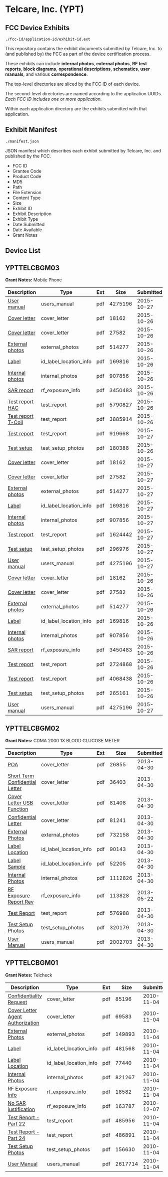 # Telcare, Inc. (YPT)
## FCC Device Exhibits

```
./fcc-id/application-id/exhibit-id.ext
```

This repository contains the exhibit documents submitted by Telcare, Inc. to (and published by) the FCC as part of the device certification process.

These exhibits can include **internal photos**, **external photos**, **RF test reports**, **block diagrams**, **operational descriptions**, **schematics**, **user manuals**, and various **correspondence**.

The top-level directories are sliced by the FCC ID of each device.

The second-level directories are named according to the application UUIDs. *Each FCC ID includes one or more application.*

Within each application directory are the exhibits submitted with that application. 

## Exhibit Manifest

```
./manifest.json
```

JSON manifest which describes each exhibit submitted by Telcare, Inc. and published by the FCC.

- FCC ID
- Grantee Code
- Product Code
- MD5
- Path
- File Extension
- Content Type
- Size
- Exhibit ID
- Exhibit Description
- Exhibit Type
- Date Submitted
- Date Available
- Grant Notes

## Device List
## YPTTELCBGM03
**Grant Notes:** Mobile Phone

| Description | Type | Ext | Size | Submitted | Available |
| ----------- | ---- | --- | ---- | --------- | --------- |
| [User manual](YPTTELCBGM03/e4dba7a5787fb28229f2ffc5a6801815/2794697.pdf) | users_manual | pdf | 4275196 | 2015-10-27 | 2015-10-27 |
| [Cover letter](YPTTELCBGM03/e4dba7a5787fb28229f2ffc5a6801815/2793688.pdf) | cover_letter | pdf | 18162 | 2015-10-26 | 2015-10-27 |
| [Cover letter](YPTTELCBGM03/e4dba7a5787fb28229f2ffc5a6801815/2793689.pdf) | cover_letter | pdf | 27582 | 2015-10-26 | 2015-10-27 |
| [External photos](YPTTELCBGM03/e4dba7a5787fb28229f2ffc5a6801815/2793690.pdf) | external_photos | pdf | 514277 | 2015-10-26 | 2015-10-27 |
| [Label](YPTTELCBGM03/e4dba7a5787fb28229f2ffc5a6801815/2793691.pdf) | id_label_location_info | pdf | 169816 | 2015-10-26 | 2015-10-27 |
| [Internal photos](YPTTELCBGM03/e4dba7a5787fb28229f2ffc5a6801815/2793692.pdf) | internal_photos | pdf | 907856 | 2015-10-26 | 2015-10-27 |
| [SAR report](YPTTELCBGM03/e4dba7a5787fb28229f2ffc5a6801815/2793696.pdf) | rf_exposure_info | pdf | 3450483 | 2015-10-26 | 2015-10-27 |
| [Test report HAC](YPTTELCBGM03/e4dba7a5787fb28229f2ffc5a6801815/2793699.pdf) | test_report | pdf | 5790827 | 2015-10-26 | 2015-10-27 |
| [Test report T-Coil](YPTTELCBGM03/e4dba7a5787fb28229f2ffc5a6801815/2793700.pdf) | test_report | pdf | 3885914 | 2015-10-26 | 2015-10-27 |
| [Test report](YPTTELCBGM03/e4dba7a5787fb28229f2ffc5a6801815/2794695.pdf) | test_report | pdf | 919668 | 2015-10-27 | 2015-10-27 |
| [Test setup](YPTTELCBGM03/e4dba7a5787fb28229f2ffc5a6801815/2793701.pdf) | test_setup_photos | pdf | 180388 | 2015-10-26 | None |
| [Cover letter](YPTTELCBGM03/7000541fba999fa36a32236384d4faec/2793688.pdf) | cover_letter | pdf | 18162 | 2015-10-27 | 2015-10-27 |
| [Cover letter](YPTTELCBGM03/7000541fba999fa36a32236384d4faec/2793689.pdf) | cover_letter | pdf | 27582 | 2015-10-27 | 2015-10-27 |
| [External photos](YPTTELCBGM03/7000541fba999fa36a32236384d4faec/2793690.pdf) | external_photos | pdf | 514277 | 2015-10-27 | 2015-10-27 |
| [Label](YPTTELCBGM03/7000541fba999fa36a32236384d4faec/2793691.pdf) | id_label_location_info | pdf | 169816 | 2015-10-27 | 2015-10-27 |
| [Internal photos](YPTTELCBGM03/7000541fba999fa36a32236384d4faec/2793692.pdf) | internal_photos | pdf | 907856 | 2015-10-27 | 2015-10-27 |
| [Test report](YPTTELCBGM03/7000541fba999fa36a32236384d4faec/2794717.pdf) | test_report | pdf | 1624442 | 2015-10-27 | 2015-10-27 |
| [Test setup](YPTTELCBGM03/7000541fba999fa36a32236384d4faec/2794718.pdf) | test_setup_photos | pdf | 296976 | 2015-10-27 | 2015-10-27 |
| [User manual](YPTTELCBGM03/7000541fba999fa36a32236384d4faec/2794697.pdf) | users_manual | pdf | 4275196 | 2015-10-27 | 2015-10-27 |
| [Cover letter](YPTTELCBGM03/8c1505bc73b0a9efc0b24b386373c362/2793688.pdf) | cover_letter | pdf | 18162 | 2015-10-26 | 2015-10-27 |
| [Cover letter](YPTTELCBGM03/8c1505bc73b0a9efc0b24b386373c362/2793689.pdf) | cover_letter | pdf | 27582 | 2015-10-26 | 2015-10-27 |
| [External photos](YPTTELCBGM03/8c1505bc73b0a9efc0b24b386373c362/2793690.pdf) | external_photos | pdf | 514277 | 2015-10-26 | 2015-10-27 |
| [Label](YPTTELCBGM03/8c1505bc73b0a9efc0b24b386373c362/2793691.pdf) | id_label_location_info | pdf | 169816 | 2015-10-26 | 2015-10-27 |
| [Internal photos](YPTTELCBGM03/8c1505bc73b0a9efc0b24b386373c362/2793692.pdf) | internal_photos | pdf | 907856 | 2015-10-26 | 2015-10-27 |
| [SAR report](YPTTELCBGM03/8c1505bc73b0a9efc0b24b386373c362/2793696.pdf) | rf_exposure_info | pdf | 3450483 | 2015-10-26 | 2015-10-27 |
| [Test report](YPTTELCBGM03/8c1505bc73b0a9efc0b24b386373c362/2793726.pdf) | test_report | pdf | 2724868 | 2015-10-26 | 2015-10-27 |
| [Test report](YPTTELCBGM03/8c1505bc73b0a9efc0b24b386373c362/2793727.pdf) | test_report | pdf | 4068438 | 2015-10-26 | 2015-10-27 |
| [Test setup](YPTTELCBGM03/8c1505bc73b0a9efc0b24b386373c362/2793728.pdf) | test_setup_photos | pdf | 265161 | 2015-10-26 | 2015-10-27 |
| [User manual](YPTTELCBGM03/8c1505bc73b0a9efc0b24b386373c362/2794697.pdf) | users_manual | pdf | 4275196 | 2015-10-27 | 2015-10-27 |
## YPTTELCBGM02
**Grant Notes:** CDMA 2000 1X BLOOD GLUCOSE METER

| Description | Type | Ext | Size | Submitted | Available |
| ----------- | ---- | --- | ---- | --------- | --------- |
| [POA](YPTTELCBGM02/a18c4009c23a59cdff1a9e70cb84f243/1954153.pdf) | cover_letter | pdf | 26855 | 2013-04-30 | 2013-05-24 |
| [Short Term Confidential Letter](YPTTELCBGM02/a18c4009c23a59cdff1a9e70cb84f243/1954154.pdf) | cover_letter | pdf | 36403 | 2013-04-30 | 2013-05-24 |
| [Cover Letter USB Function](YPTTELCBGM02/a18c4009c23a59cdff1a9e70cb84f243/1954155.pdf) | cover_letter | pdf | 81408 | 2013-04-30 | 2013-05-24 |
| [Confidential Letter](YPTTELCBGM02/a18c4009c23a59cdff1a9e70cb84f243/1954152.pdf) | cover_letter | pdf | 81241 | 2013-04-30 | 2013-05-24 |
| [External Photos](YPTTELCBGM02/a18c4009c23a59cdff1a9e70cb84f243/1954148.pdf) | external_photos | pdf | 732158 | 2013-04-30 | 2013-10-27 |
| [Label Location](YPTTELCBGM02/a18c4009c23a59cdff1a9e70cb84f243/1954156.pdf) | id_label_location_info | pdf | 90143 | 2013-04-30 | 2013-05-24 |
| [Label Sample](YPTTELCBGM02/a18c4009c23a59cdff1a9e70cb84f243/1954157.pdf) | id_label_location_info | pdf | 52205 | 2013-04-30 | 2013-05-24 |
| [Internal Photos](YPTTELCBGM02/a18c4009c23a59cdff1a9e70cb84f243/1954149.pdf) | internal_photos | pdf | 1112826 | 2013-04-30 | 2013-10-27 |
| [RF Exposure Report Rev](YPTTELCBGM02/a18c4009c23a59cdff1a9e70cb84f243/1971007.pdf) | rf_exposure_info | pdf | 113828 | 2013-05-22 | 2013-05-24 |
| [Test Report](YPTTELCBGM02/a18c4009c23a59cdff1a9e70cb84f243/1954158.pdf) | test_report | pdf | 576988 | 2013-04-30 | 2013-05-24 |
| [Test Setup Photos](YPTTELCBGM02/a18c4009c23a59cdff1a9e70cb84f243/1954150.pdf) | test_setup_photos | pdf | 320179 | 2013-04-30 | 2013-10-27 |
| [User Manual](YPTTELCBGM02/a18c4009c23a59cdff1a9e70cb84f243/1954151.pdf) | users_manual | pdf | 2002703 | 2013-04-30 | 2013-10-27 |
## YPTTELCBGM01
**Grant Notes:** Telcheck

| Description | Type | Ext | Size | Submitted | Available |
| ----------- | ---- | --- | ---- | --------- | --------- |
| [Confidentiality Request](YPTTELCBGM01/73abb6c5160dfe53a581b0174b5849de/1371238.pdf) | cover_letter | pdf | 85196 | 2010-11-04 | 2010-11-04 |
| [Cover Letter Agent Authorization](YPTTELCBGM01/73abb6c5160dfe53a581b0174b5849de/1371239.pdf) | cover_letter | pdf | 69583 | 2010-11-04 | 2010-11-04 |
| [External Photos](YPTTELCBGM01/73abb6c5160dfe53a581b0174b5849de/1371223.pdf) | external_photos | pdf | 149893 | 2010-11-04 | 2010-11-04 |
| [Label](YPTTELCBGM01/73abb6c5160dfe53a581b0174b5849de/1371224.pdf) | id_label_location_info | pdf | 481568 | 2010-11-04 | 2010-11-04 |
| [Label Location](YPTTELCBGM01/73abb6c5160dfe53a581b0174b5849de/1371225.pdf) | id_label_location_info | pdf | 77440 | 2010-11-04 | 2010-11-04 |
| [Internal Photos](YPTTELCBGM01/73abb6c5160dfe53a581b0174b5849de/1371226.pdf) | internal_photos | pdf | 821267 | 2010-11-04 | 2010-11-04 |
| [RF Exposure Info](YPTTELCBGM01/73abb6c5160dfe53a581b0174b5849de/1371237.pdf) | rf_exposure_info | pdf | 18582 | 2010-11-04 | 2010-11-04 |
| [No SAR justification](YPTTELCBGM01/73abb6c5160dfe53a581b0174b5849de/1386523.pdf) | rf_exposure_info | pdf | 163787 | 2010-12-07 | 2010-11-04 |
| [Test Report - Part 22](YPTTELCBGM01/73abb6c5160dfe53a581b0174b5849de/1371230.pdf) | test_report | pdf | 485956 | 2010-11-04 | 2010-11-04 |
| [Test Report - Part 24](YPTTELCBGM01/73abb6c5160dfe53a581b0174b5849de/1371231.pdf) | test_report | pdf | 486891 | 2010-11-04 | 2010-11-04 |
| [Test Setup Photos](YPTTELCBGM01/73abb6c5160dfe53a581b0174b5849de/1371232.pdf) | test_setup_photos | pdf | 156630 | 2010-11-04 | 2010-11-04 |
| [User Manual](YPTTELCBGM01/73abb6c5160dfe53a581b0174b5849de/1371233.pdf) | users_manual | pdf | 2617714 | 2010-11-04 | 2010-11-04 |

